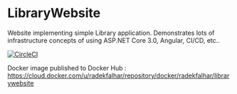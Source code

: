 # LibraryWebsite
Website implementing simple Library application. Demonstrates lots of infrastructure concepts of using ASP.NET Core 3.0, Angular, CI/CD, etc..

[![CircleCI](https://circleci.com/gh/Euphoric/LibraryWebsite/tree/master.svg?style=svg)](https://circleci.com/gh/Euphoric/LibraryWebsite/tree/master)

Docker image published to Docker Hub : https://cloud.docker.com/u/radekfalhar/repository/docker/radekfalhar/librarywebsite